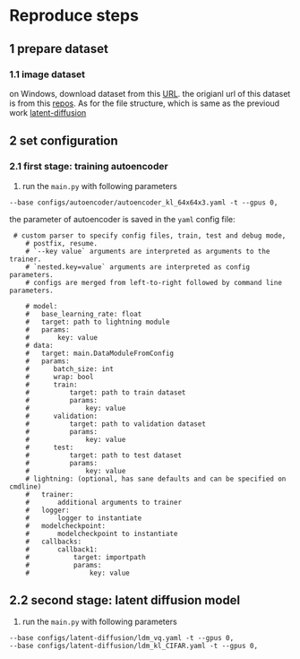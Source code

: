 # Reproduce steps
## 1 prepare dataset
### 1.1 image dataset
on Windows, download dataset from this [URL](https://drive.google.com/file/d/17CwkBPtSX92PYz_XMLGxxjjavw_DeeuL/view?usp=sharing). the origianl url of this dataset is from this [repos](https://github.com/fastai/imagenette). As for the file structure, which is same as the previoud work [latent-diffusion](https://github.com/CompVis/latent-diffusion)

## 2 set configuration
### 2.1 first stage: training autoencoder
1. run the `main.py` with following parameters
```
--base configs/autoencoder/autoencoder_kl_64x64x3.yaml -t --gpus 0,
```
the parameter of autoencoder is saved in the `yaml` config file:
```
 # custom parser to specify config files, train, test and debug mode,
    # postfix, resume.
    # `--key value` arguments are interpreted as arguments to the trainer.
    # `nested.key=value` arguments are interpreted as config parameters.
    # configs are merged from left-to-right followed by command line parameters.

    # model:
    #   base_learning_rate: float
    #   target: path to lightning module
    #   params:
    #       key: value
    # data:
    #   target: main.DataModuleFromConfig
    #   params:
    #      batch_size: int
    #      wrap: bool
    #      train:
    #          target: path to train dataset
    #          params:
    #              key: value
    #      validation:
    #          target: path to validation dataset
    #          params:
    #              key: value
    #      test:
    #          target: path to test dataset
    #          params:
    #              key: value
    # lightning: (optional, has sane defaults and can be specified on cmdline)
    #   trainer:
    #       additional arguments to trainer
    #   logger:
    #       logger to instantiate
    #   modelcheckpoint:
    #       modelcheckpoint to instantiate
    #   callbacks:
    #       callback1:
    #           target: importpath
    #           params:
    #               key: value
```

## 2.2 second stage: latent diffusion model
1. run the `main.py` with following parameters
```
--base configs/latent-diffusion/ldm_vq.yaml -t --gpus 0,
--base configs/latent-diffusion/ldm_kl_CIFAR.yaml -t --gpus 0,
```
